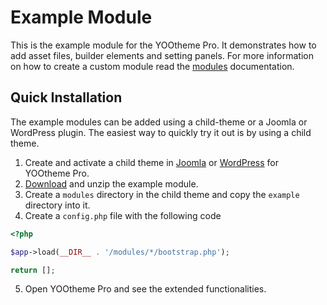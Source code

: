 # Example Module

This is the example module for the YOOtheme Pro. It demonstrates how to add asset files, builder elements and setting panels. For more information on how to create a custom module read the [modules](https://yootheme.com/support/yootheme-pro/joomla/developers-modules.md) documentation.

## Quick Installation

The example modules can be added using a child-theme or a Joomla or WordPress plugin. The easiest way to quickly try it out is by using a child theme. 

1. Create and activate a child theme in [Joomla](https://yootheme.com/support/yootheme-pro/joomla/developers-child-themes#create-a-child-theme) or [WordPress](https://yootheme.com/support/yootheme-pro/wordpress/developers-child-themes#create-a-child-theme) for YOOtheme Pro.
2. [Download](https://github.com/yootheme/example-module/archive/master.zip) and unzip the example module.
3. Create a `modules` directory in the child theme and copy the `example` directory into it.
4. Create a `config.php` file with the following code
```php
<?php

$app->load(__DIR__ . '/modules/*/bootstrap.php');

return [];
```
5. Open YOOtheme Pro and see the extended functionalities.

